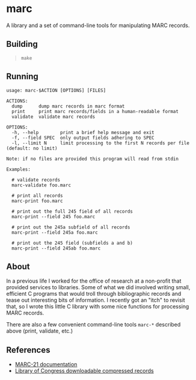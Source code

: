 # marc

A library and a set of command-line tools for manipulating MARC records.

## Building
> `make`

## Running
```
usage: marc-$ACTION [OPTIONS] [FILES]

ACTIONS:
  dump      dump marc records in marc format
  print     print marc records/fields in a human-readable format
  validate  validate marc records

OPTIONS:
  -h, --help        print a brief help message and exit
  -f, --field SPEC  only output fields adhering to SPEC
  -l, --limit N     limit processing to the first N records per file (default: no limit)

Note: if no files are provided this program will read from stdin

Examples:

  # validate records
  marc-validate foo.marc

  # print all records
  marc-print foo.marc

  # print out the full 245 field of all records
  marc-print --field 245 foo.marc

  # print out the 245a subfield of all records
  marc-print --field 245a foo.marc

  # print out the 245 field (subfields a and b)
  marc-print --field 245ab foo.marc
  ```

## About
In a previous life I worked for the office of research at a non-profit that provided services to libraries. Some of what we did involved writing small, efficient C programs that would troll through bibliographic records and tease out interesting bits of information. I recently got an "itch" to revisit that, so I wrote this little C library with some nice functions for processing MARC records.

There are also a few convenient command-line tools `marc-*` described above (print, validate, etc.)

## References
* [MARC-21 documentation](http://www.loc.gov/marc/bibliographic/)
* [Library of Congress downloadable compressed records](http://www.loc.gov/marc/bibliographic/)
